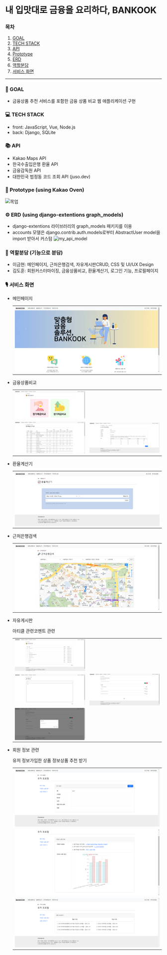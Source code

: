 # 내 입맛대로 금융을 요리하다, BANKOOK


### 목차
1. [GOAL](#oal)
2. [TECH STACK](#tech-stack)
3. [API](#api)
4. [Prototype](#prototype)
5. [ERD](#erd)
6. [역할분담](#역할분담)
7. [서비스 화면](#서비스-화면)
---

### 📌 GOAL
- 금융상품 추천 서비스를 포함한 금융 상품 비교 웹 애플리케이션 구현

### 💻 TECH STACK
- front: JavaScript, Vue, Node.js
- back: Django, SQLite

### 📚 API
* Kakao Maps API
* 한국수출입은행 환율 API
* 금융감독원 API
* 대한민국 법정동 코드 조회 API (juso.dev)

### 🎨 Prototype (using Kakao Oven)
![목업](https://github.com/goldbutnew/BANKOOK/assets/149566915/b26b22fe-07b7-425e-b8f7-6cef77701015)


### ⚙ ERD (using django-extentions graph_models)
* django-extentions 라이브러리의 graph_models 패키지를 이용
* accounts 모델은 django.contrib.auth.models로부터 AbstractUser model을 import 받아서 커스텀
![my_api_model](https://github.com/goldbutnew/BANKOOK/assets/149566915/b96b6580-547b-452f-9cd5-822f6319690b)


### 👫 역할분담 (기능으로 분담)
* 이금현: 메인페이지, 근처은행검색, 자유게시판CRUD, CSS 및 UI/UX Design
* 김도훈: 회원커스터마이징, 금융상품비교, 환율계산기, 로그인 기능, 프로필페이지

### 🎙 서비스 화면
* 메인페이지
  <table>
    <tr>
      <td>
        <img src="img/bankook_main.png" width="100%" />
      </td>
    </tr>
  </table>

* 금융상품비교
  <table>
    <tr>
      <td>
        <img src="img/bankook_compare.png" width="100%" />
      </td>
    </tr>
    <tr>
      <td>
        <img src="img/bankook_compare_saving.png" width="100%" />
      </td>
      <td>
        <img src="img/bankook_compare_join.png" width="100%" />
      </td>
    </tr>
  </table>

* 환율계산기
  <table>
    <tr>
      <td>
        <img src="img/bankook_exchange.png" width="100%" />
      </td>
    </tr>
  </table>

* 근처은행검색
  <table>
    <tr>
      <td>
        <img src="img/bankook_map.png" width="100%" />
      </td>
    </tr>
  </table>

* 자유게시판
  <table>
    <tr>아티클 관련</tr>
    <tr>
      <td>
        <img src="img/bankook_community.png" width="100%" />
      </td>
    </tr>
    <tr></tr>
    <tr>
      <td>
        <img src="img/bankook_community_create.png" width="100%" />
      </td>
      <td>
        <img src="img/bankook_community_detail.png" width="100%" />
      </td>
    </tr>
    <tr>코멘트 관련</tr>
    <tr>
      <td>
        <img src="img/bankook_community_comment.png" width="100%" />
      </td>
    </tr>
  </table>

* 회원 정보 관련
  <table>
    <tr>유저 정보</tr>
    <tr>
      <td>
        <img src="img/bankook_user.png" width="100%" />
      </td>
    </tr>
    <tr>가입한 상품 정보</tr>
    <tr>
      <td>
        <img src="img/bankook_user_join.png" width="100%" />
      </td>
    </tr>
    <tr>상품 추천 받기</tr>
    <tr>
      <td>
        <img src="img/bankook_user_recommend.png" width="100%" />
      </td>
    </tr>
  </table>